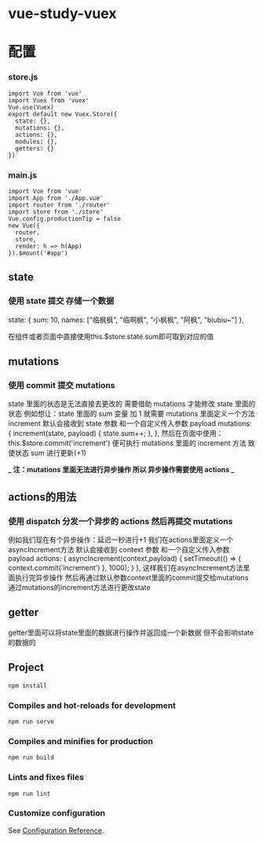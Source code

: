 # vue-study-vuex

# 配置

### store.js

```
import Vue from 'vue'
import Vuex from 'vuex'
Vue.use(Vuex)
export default new Vuex.Store({
  state: {},
  mutations: {},
  actions: {},
  modules: {},
  getters: {}
})

```

### main.js

```
import Vue from 'vue'
import App from './App.vue'
import router from './router'
import store from './store'
Vue.config.productionTip = false
new Vue({
  router,
  store,
  render: h => h(App)
}).$mount('#app')

```

## state
### 使用 state 提交 存储一个数据
  state: {
    sum: 10,
    names: ["临枫枫", "临啊枫", "小枫枫", "阿枫", "biubiu~"]
  },

在组件或者页面中直接使用this.$store.state.sum即可取到对应的值


## mutations
### 使用 commit 提交 mutations

state 里面的状态是无法直接去更改的
需要借助 mutations 才能修改 state 里面的状态
例如想让：state 里面的 sum 变量 加 1
就需要 mutations 里面定义一个方法 increment
默认会接收到 state 参数 和一个自定义传入参数 payload
  mutations: {
    increment(state, payload) {
      state.sum++;
    },
  },
然后在页面中使用：
this.\$store.commit('increment')
便可执行 mutations 里面的 increment 方法 致使状态 sum 进行更新(+1)

**_ 注：mutations 里面无法进行异步操作 所以 异步操作需要使用 actions _**

## actions的用法
### 使用 dispatch 分发一个异步的 actions 然后再提交 mutations

  例如我们现在有个异步操作：延迟一秒进行+1
  我们在actions里面定义一个asyncIncrement方法
  默认会接收到 context 参数 和一个自定义传入参数 payload
  actions: {
    asyncIncrement(context,payload) {
      setTimeout(() => {
        context.commit('increment')
      }, 1000);
    }
  },
  这样我们在asyncIncrement方法里面执行完异步操作 
  然后再通过默认参数context里面的commit提交给mutations
  通过mutations的increment方法进行更改state



## getter
  getter里面可以将state里面的数据进行操作并返回成一个新数据 但不会影响state的数据的


## Project

```
npm install
```

### Compiles and hot-reloads for development

```
npm run serve
```

### Compiles and minifies for production

```
npm run build
```

### Lints and fixes files

```
npm run lint
```

### Customize configuration

See [Configuration Reference](https://cli.vuejs.org/config/).
